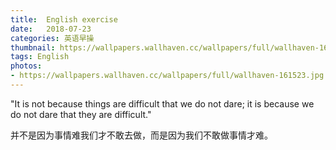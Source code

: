 ```yaml
---
title:  English exercise
date:   2018-07-23
categories: 英语早操
thumbnail: https://wallpapers.wallhaven.cc/wallpapers/full/wallhaven-161523.jpg
tags: English
photos:
- https://wallpapers.wallhaven.cc/wallpapers/full/wallhaven-161523.jpg
---
```


"It is not because things are difficult that we do not dare; it is because we do not dare that they are difficult."
<p>并不是因为事情难我们才不敢去做，而是因为我们不敢做事情才难。</p>

